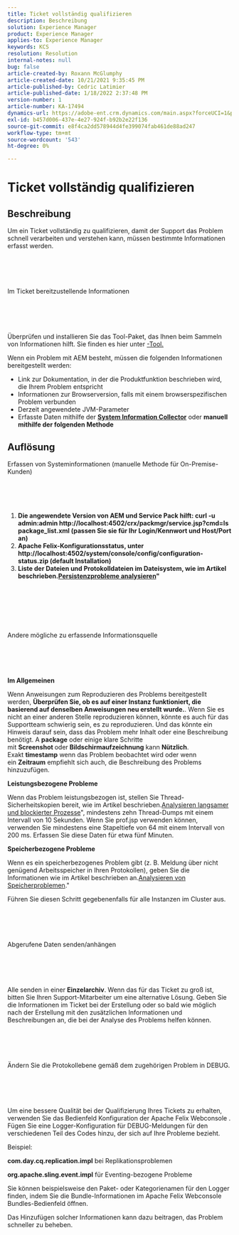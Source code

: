 ```yaml
---
title: Ticket vollständig qualifizieren
description: Beschreibung
solution: Experience Manager
product: Experience Manager
applies-to: Experience Manager
keywords: KCS
resolution: Resolution
internal-notes: null
bug: false
article-created-by: Roxann McGlumphy
article-created-date: 10/21/2021 9:35:45 PM
article-published-by: Cedric Latimier
article-published-date: 1/18/2022 2:37:48 PM
version-number: 1
article-number: KA-17494
dynamics-url: https://adobe-ent.crm.dynamics.com/main.aspx?forceUCI=1&pagetype=entityrecord&etn=knowledgearticle&id=8e3243d7-b632-ec11-b6e5-000d3a5ba97a
exl-id: b457d006-437e-4e27-924f-b92b2e22f136
source-git-commit: e8f4ca2dd578944d4fe399074fab461de88ad247
workflow-type: tm+mt
source-wordcount: '543'
ht-degree: 0%

---
```


# Ticket vollständig qualifizieren

## Beschreibung


Um ein Ticket vollständig zu qualifizieren, damit der Support das Problem schnell verarbeiten und verstehen kann, müssen bestimmte Informationen erfasst werden.
<br><br><br><br> <br><br>Im Ticket bereitzustellende Informationen<br><br><br><br> <br><br>
Überprüfen und installieren Sie das Tool-Paket, das Ihnen beim Sammeln von Informationen hilft. Sie finden es hier unter [-Tool.](https://helpx.adobe.com/experience-manager/kb/index/tools.html)

Wenn ein Problem mit AEM besteht, müssen die folgenden Informationen bereitgestellt werden:

- Link zur Dokumentation, in der die Produktfunktion beschrieben wird, die Ihrem Problem entspricht
- Informationen zur Browserversion, falls mit einem browserspezifischen Problem verbunden
- Derzeit angewendete JVM-Parameter
- Erfasste Daten mithilfe der <b>[System Information Collector](https://helpx.adobe.com/experience-manager/kb/support-info-collector.html)</b> oder <b>manuell mithilfe der folgenden Methode</b>



## Auflösung

Erfassen von Systeminformationen (manuelle Methode für On-Premise-Kunden)<br><br><br><br> 
1. <b>Die angewendete Version von AEM und Service Pack hilft: curl -u admin:admin http://localhost:4502/crx/packmgr/service.jsp?cmd=ls package_list.xml (passen Sie sie für Ihr Login/Kennwort und Host/Port an)</b>
2. <b>Apache Felix-Konfigurationsstatus, unter http://localhost:4502/system/console/config/configuration-status.zip (default Installation)</b>
3. <b>Liste der Dateien und Protokolldateien im Dateisystem, wie im Artikel beschrieben.[Persistenzprobleme analysieren](https://helpx.adobe.com/experience-manager/kb/AnalyzePersistenceProblems.html)&quot;</b>

<br><br><br><br> <br><br>Andere mögliche zu erfassende Informationsquelle<br><br><br><br> <br><br>
<b>Im Allgemeinen</b>

Wenn Anweisungen zum Reproduzieren des Problems bereitgestellt werden, <b>Überprüfen Sie, ob es auf einer Instanz funktioniert, die basierend auf denselben Anweisungen neu erstellt wurde.</b>. Wenn Sie es nicht an einer anderen Stelle reproduzieren können, könnte es auch für das Supportteam schwierig sein, es zu reproduzieren. Und das könnte ein Hinweis darauf sein, dass das Problem mehr Inhalt oder eine Beschreibung benötigt.
A <b>package</b> oder einige klare Schritte mit <b>Screenshot </b>oder<b> Bildschirmaufzeichnung</b> kann <b>Nützlich</b>. Exakt <b>timestamp</b> wenn das Problem beobachtet wird oder wenn ein <b>Zeitraum</b> empfiehlt sich auch, die Beschreibung des Problems hinzuzufügen.

<b>Leistungsbezogene Probleme</b>

Wenn das Problem leistungsbezogen ist, stellen Sie Thread-Sicherheitskopien bereit, wie im Artikel beschrieben.[Analysieren langsamer und blockierter Prozesse](https://helpx.adobe.com/experience-manager/kb/AnalyzeSlowAndBlockedProcesses.html)&quot;, mindestens zehn Thread-Dumps mit einem Intervall von 10 Sekunden. Wenn Sie prof.jsp verwenden können, verwenden Sie mindestens eine Stapeltiefe von 64 mit einem Intervall von 200 ms. Erfassen Sie diese Daten für etwa fünf Minuten.

<b>Speicherbezogene Probleme</b>

Wenn es ein speicherbezogenes Problem gibt (z. B. Meldung über nicht genügend Arbeitsspeicher in Ihren Protokollen), geben Sie die Informationen wie im Artikel beschrieben an.[Analysieren von Speicherproblemen](https://helpx.adobe.com/experience-manager/kb/AnalyzeMemoryProblems.html).&quot;

Führen Sie diesen Schritt gegebenenfalls für alle Instanzen im Cluster aus.
<br><br><br><br> <br><br>Abgerufene Daten senden/anhängen<br><br><br><br> <br><br>
Alle senden in einer <b>Einzelarchiv</b>. Wenn das für das Ticket zu groß ist, bitten Sie Ihren Support-Mitarbeiter um eine alternative Lösung. Geben Sie die Informationen im Ticket bei der Erstellung oder so bald wie möglich nach der Erstellung mit den zusätzlichen Informationen und Beschreibungen an, die bei der Analyse des Problems helfen können.
<br><br><br><br> <br><br>Ändern Sie die Protokollebene gemäß dem zugehörigen Problem in DEBUG.<br><br><br><br> <br><br>
Um eine bessere Qualität bei der Qualifizierung Ihres Tickets zu erhalten, verwenden Sie das Bedienfeld Konfiguration der Apache Felix Webconsole . Fügen Sie eine Logger-Konfiguration für DEBUG-Meldungen für den verschiedenen Teil des Codes hinzu, der sich auf Ihre Probleme bezieht.

Beispiel:

<b>com.day.cq.replication.impl</b> bei Replikationsproblemen

<b>org.apache.sling.event.impl</b> für Eventing-bezogene Probleme

Sie können beispielsweise den Paket- oder Kategorienamen für den Logger finden, indem Sie die Bundle-Informationen im Apache Felix Webconsole Bundles-Bedienfeld öffnen.

Das Hinzufügen solcher Informationen kann dazu beitragen, das Problem schneller zu beheben.
